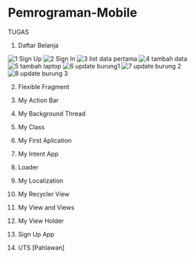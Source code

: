 # Pemrograman-Mobile
TUGAS

1. Daftar Belanja

![1  Sign Up](https://user-images.githubusercontent.com/54838037/72217258-928af680-355e-11ea-9923-22302070ea6e.jpeg)
![2  Sign In](https://user-images.githubusercontent.com/54838037/72217259-928af680-355e-11ea-8845-7563cff0ebf1.jpeg)
![3  list data pertama](https://user-images.githubusercontent.com/54838037/72217260-928af680-355e-11ea-988e-d2c9806958a1.jpeg)
![4  tambah data](https://user-images.githubusercontent.com/54838037/72217253-9159c980-355e-11ea-93c0-24e2ebb2a16a.jpeg)
![5  tambah laptop](https://user-images.githubusercontent.com/54838037/72217254-9159c980-355e-11ea-8645-4be893bc3fc7.jpeg)
![6  update  burung1](https://user-images.githubusercontent.com/54838037/72217255-9159c980-355e-11ea-92c3-147d3a340fde.jpeg)
![7  update burung 2](https://user-images.githubusercontent.com/54838037/72217256-91f26000-355e-11ea-9a3a-ae43cad7d8b4.jpeg)
![8  update burung 3](https://user-images.githubusercontent.com/54838037/72217257-91f26000-355e-11ea-9f66-239057011a2d.jpeg)

2. Flexible Fragment


3. My Action Bar


4. My Background Thread


5. My Class


6. My First Aplication


7. My Intent App


8. Loader


9. My Localization


10. My Recycler View


11. My View and Views


12. My View Holder


13. Sign Up App


14. UTS [Pahlawan]


